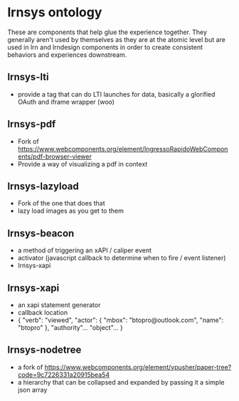 # lrnsys ontology
These are components that help glue the experience together. They generally aren't used by themselves as they are at the atomic level but are used in lrn and lrndesign components in order to create consistent behaviors and experiences downstream.
## lrnsys-lti
- provide a tag that can do LTI launches for data, basically a glorified OAuth and iframe wrapper (woo)
## lrnsys-pdf
- Fork of https://www.webcomponents.org/element/IngressoRapidoWebComponents/pdf-browser-viewer
- Provide a way of visualizing a pdf in context
## lrnsys-lazyload
- Fork of the one that does that
- lazy load images as you get to them
## lrnsys-beacon
- a method of triggering an xAPI / caliper event
- activator (javascript callback to determine when to fire / event listener)
- lrnsys-xapi
## lrnsys-xapi
- an xapi statement generator
- callback location
- <lrn-xapi callback="whatever.com/xapi">
	{
		"verb": "viewed",
		"actor": {
			"mbox": "btopro@outlook.com",
			"name": "btopro"
		},
		"authority"...
		"object"...
	}
  </lrn-xapi>
## lrnsys-nodetree
- a fork of https://www.webcomponents.org/element/vpusher/paper-tree?code=9c7226331a20915bea54
- a hierarchy that can be collapsed and expanded by passing it a simple json array
